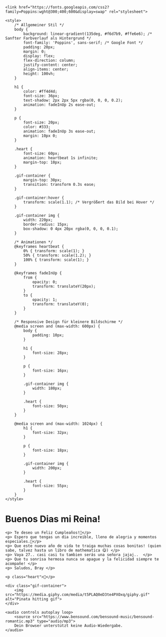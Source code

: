 <html lang="de">
<head>
    <meta charset="UTF-8">
    <meta name="viewport" content="width=device-width, initial-scale=1.0">
    <title>Para Ti ❤️</title>

    <link href="https://fonts.googleapis.com/css2?family=Poppins:wght@300;400;600&display=swap" rel="stylesheet">

    <style>
        /* Allgemeiner Stil */
        body {
            background: linear-gradient(135deg, #f6d7b9, #ffe6e6); /* Sanfter Farbverlauf als Hintergrund */
            font-family: 'Poppins', sans-serif; /* Google Font */
            padding: 20px;
            margin: 0;
            display: flex;
            flex-direction: column;
            justify-content: center;
            align-items: center;
            height: 100vh;
        }

        h1 {
            color: #ff4d4d;
            font-size: 36px;
            text-shadow: 2px 2px 5px rgba(0, 0, 0, 0.2);
            animation: fadeInUp 2s ease-out;
        }

        p {
            font-size: 20px;
            color: #333;
            animation: fadeInUp 3s ease-out;
            margin: 10px 0;
        }

        .heart {
            font-size: 60px;
            animation: heartbeat 1s infinite;
            margin-top: 10px;
        }

        .gif-container {
            margin-top: 30px;
            transition: transform 0.3s ease;
        }

        .gif-container:hover {
            transform: scale(1.1); /* Vergrößert das Bild bei Hover */
        }

        .gif-container img {
            width: 220px;
            border-radius: 15px;
            box-shadow: 0 4px 20px rgba(0, 0, 0, 0.1);
        }

        /* Animationen */
        @keyframes heartbeat {
            0% { transform: scale(1); }
            50% { transform: scale(1.2); }
            100% { transform: scale(1); }
        }

        @keyframes fadeInUp {
            from {
                opacity: 0;
                transform: translateY(20px);
            }
            to {
                opacity: 1;
                transform: translateY(0);
            }
        }

        /* Responsive Design für kleinere Bildschirme */
        @media screen and (max-width: 600px) {
            body {
                padding: 10px;
            }

            h1 {
                font-size: 28px;
            }

            p {
                font-size: 16px;
            }

            .gif-container img {
                width: 180px;
            }

            .heart {
                font-size: 50px;
            }
        }

        @media screen and (max-width: 1024px) {
            h1 {
                font-size: 32px;
            }

            p {
                font-size: 18px;
            }

            .gif-container img {
                width: 200px;
            }

            .heart {
                font-size: 55px;
            }
        }
    </style>
</head>
<body>
    <h1>Buenos Dias mi Reina!</h1>
    
    <p> Te deseo un Feliz Cumpleaños!🎉</p>
    <p> Espero que tengas un dia increible, lleno de alegria y momentos especiales.🌟</p>
    <p> Que este nuevo año de vida te traiga muchas cosas bonitas! (quien sabe, talvez hasta un libro de mathematica 😋) </p>
    <p> Vaya 27.. casi casi tu tambien serás una señora jajaj..  </p>
    <p> Que tu sonrisa hermosa nunca se apague y la felicidad siempre te acompañe! </p>
    <p> Saludos, Bray </p>
    
    <p class="heart">🎂</p>

    <div class="gif-container">
        <img src="https://media.giphy.com/media/t5PLAQ0eD3te4PXOxq/giphy.gif" alt="Pinata hitting gif">
    </div>

    <audio controls autoplay loop>
        <source src="https://www.bensound.com/bensound-music/bensound-romantic.mp3" type="audio/mp3">
        Dein Browser unterstützt keine Audio-Wiedergabe.
    </audio>
</body>
</html>
